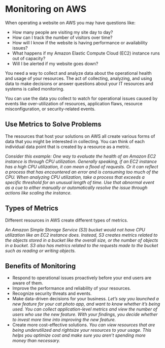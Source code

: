 # Monitoring on AWS

When operating a website on AWS you may have questions like:

- How many people are visiting my site day to day?
- How can I track the number of visitors over time?
- How will I know if the website is having performance or availability issues?
- What happens if my Amazon Elastic Compute Cloud (EC2) instance runs out of capacity?
- Will I be alerted if my website goes down?

You need a way to collect and analyze data about the operational health and usage of your resources. The act of collecting, analyzing, and using data to make decisions or answer questions about your IT resources and systems is called monitoring.

You can use the data you collect to watch for operational issues caused by events like over-utilization of resources, application flaws, resource misconfiguration, or security-related events.


## Use Metrics to Solve Problems

The resources that host your solutions on AWS all create various forms of data that you might be interested in collecting. You can think of each individual data point that is created by a resource as a metric.

*Consider this example: One way to evaluate the health of an Amazon EC2 instance is through CPU utilization. Generally speaking, if an EC2 instance has a high CPU utilization, it can mean a flood of requests. Or it can reflect a process that has encountered an error and is consuming too much of the CPU. When analyzing CPU utilization, take a process that exceeds a specific threshold for an unusual length of time. Use that abnormal event as a cue to either manually or automatically resolve the issue through actions like scaling the instance.*

## Types of Metrics

Different resources in AWS create different types of metrics.

*An Amazon Simple Storage Service (S3) bucket would not have CPU utilization like an EC2 instance does. Instead, S3 creates metrics related to the objects stored in a bucket like the overall size, or the number of objects in a bucket. S3 also has metrics related to the requests made to the bucket such as reading or writing objects.*


## Benefits of Monitoring

- Respond to operational issues proactively before your end users are aware of them.
- Improve the performance and reliability of your resources.
- Recognize security threats and events.
- Make data-driven decisions for your business. *Let’s say you launched a new feature for your cat photo app, and want to know whether it’s being used. You can collect application-level metrics and view the number of users who use the new feature. With your findings, you decide whether to invest more time into improving the new feature.*
- Create more cost-effective solutions. *You can view resources that are being underutilized and rightsize your resources to your usage. This helps you optimize cost and make sure you aren’t spending more money than necessary.*

